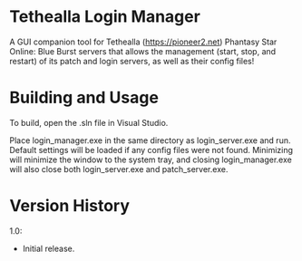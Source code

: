 # Tethealla Login Manager
A GUI companion tool for Tethealla (https://pioneer2.net) Phantasy Star Online: Blue Burst servers that allows the management (start, stop, and restart) of its patch and login servers, as well as their config files!

# Building and Usage
To build, open the .sln file in Visual Studio.

Place login_manager.exe in the same directory as login_server.exe and run. Default settings will be loaded if any config files were not found. Minimizing will minimize the window to the system tray, and closing login_manager.exe will also close both login_server.exe and patch_server.exe.

# Version History
1.0:
- Initial release.